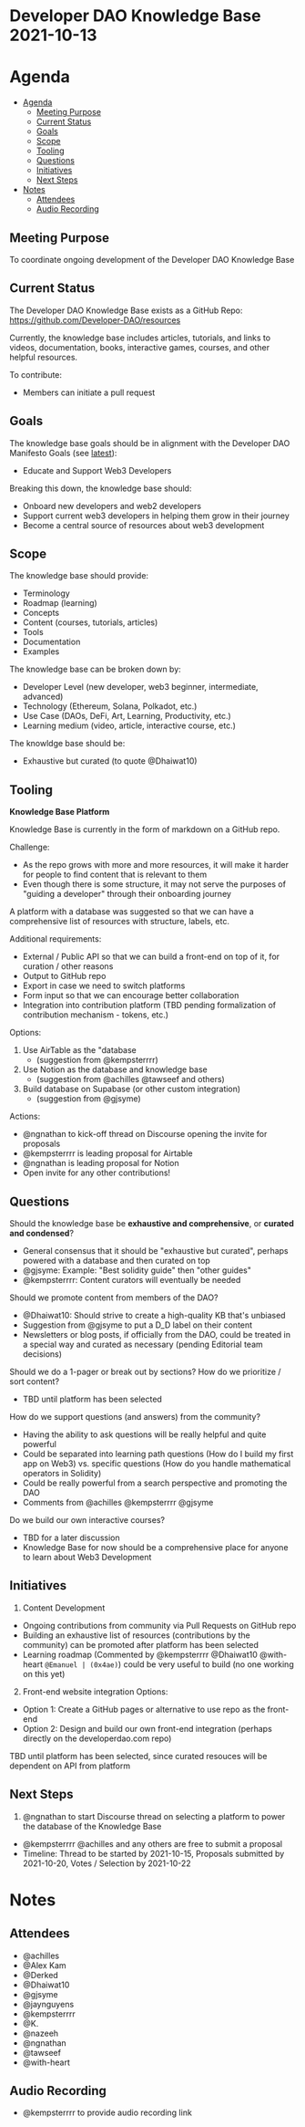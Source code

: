 <h1>Developer DAO Knowledge Base 2021-10-13</h1>

# Agenda
- [Agenda](#agenda)
  - [Meeting Purpose](#meeting-purpose)
  - [Current Status](#current-status)
  - [Goals](#goals)
  - [Scope](#scope)
  - [Tooling](#tooling)
  - [Questions](#questions)
  - [Initiatives](#initiatives)
  - [Next Steps](#next-steps)
- [Notes](#notes)
  - [Attendees](#attendees)
  - [Audio Recording](#audio-recording)


## Meeting Purpose
To coordinate ongoing development of the Developer DAO Knowledge Base

## Current Status
The Developer DAO Knowledge Base exists as a GitHub Repo: https://github.com/Developer-DAO/resources

Currently, the knowledge base includes articles, tutorials, and links to videos, documentation, books, interactive games, courses, and other helpful resources.

To contribute:
- Members can initiate a pull request

## Goals
The knowledge base goals should be in alignment with the Developer DAO Manifesto Goals (see [latest](https://github.com/Developer-DAO/community/blob/278f31196a029ae8dc7c9c55fbad6723cf8f7db2/dao-canvas-template.md#describe-the-daos-goals-as-explicitly-as-possible)):
- Educate and Support Web3 Developers

Breaking this down, the knowledge base should:
- Onboard new developers and web2 developers
- Support current web3 developers in helping them grow in their journey
- Become a central source of resources about web3 development

## Scope
The knowledge base should provide:
- Terminology
- Roadmap (learning)
- Concepts
- Content (courses, tutorials, articles)
- Tools
- Documentation
- Examples

The knowledge base can be broken down by:
- Developer Level (new developer, web3 beginner, intermediate, advanced)
- Technology (Ethereum, Solana, Polkadot, etc.)
- Use Case (DAOs, DeFi, Art, Learning, Productivity, etc.)
- Learning medium (video, article, interactive course, etc.)

The knowldge base should be:
- Exhaustive but curated (to quote @Dhaiwat10)

## Tooling
**Knowledge Base Platform**

Knowledge Base is currently in the form of markdown on a GitHub repo.

Challenge:
- As the repo grows with more and more resources, it will make it harder for people to find content that is relevant to them
- Even though there is some structure, it may not serve the purposes of "guiding a developer" through their onboarding journey

A platform with a database was suggested so that we can have a comprehensive list of resources with structure, labels, etc.

Additional requirements:
- External / Public API so that we can build a front-end on top of it, for curation / other reasons
- Output to GitHub repo
- Export in case we need to switch platforms
- Form input so that we can encourage better collaboration
- Integration into contribution platform (TBD pending formalization of contribution mechanism - tokens, etc.)

Options:
  1. Use AirTable as the "database
        - (suggestion from @kempsterrrr) 
  2. Use Notion as the database and knowledge base
        - (suggestion from @achilles @tawseef and others)
  3. Build database on Supabase (or other custom integration)
        - (suggestion from @gjsyme)  

Actions:
- @ngnathan to kick-off thread on Discourse opening the invite for proposals
- @kempsterrrr is leading proposal for Airtable
- @ngnathan is leading proposal for Notion
- Open invite for any other contributions!

## Questions
Should the knowledge base be **exhaustive and comprehensive**, or **curated and condensed**?
- General consensus that it should be "exhaustive but curated", perhaps powered with a database and then curated on top
- @gjsyme: Example: "Best solidity guide" then "other guides"
- @kempsterrrr: Content curators will eventually be needed

Should we promote content from members of the DAO?
- @Dhaiwat10: Should strive to create a high-quality KB that's unbiased
- Suggestion from @gjsyme to put a D_D label on their content
- Newsletters or blog posts, if officially from the DAO, could be treated in a special way and curated as necessary (pending Editorial team decisions)

Should we do a 1-pager or break out by sections?
How do we prioritize / sort content?
- TBD until platform has been selected

How do we support questions (and answers) from the community?
- Having the ability to ask questions will be really helpful and quite powerful
- Could be separated into learning path questions (How do I build my first app on Web3) vs. specific questions (How do you handle mathematical operators in Solidity)
- Could be really powerful from a search perspective and promoting the DAO
- Comments from @achilles @kempsterrrr @gjsyme

Do we build our own interactive courses?
- TBD for a later discussion
- Knowledge Base for now should be a comprehensive place for anyone to learn about Web3 Development

## Initiatives
1. Content Development
- Ongoing contributions from community via Pull Requests on GitHub repo
- Building an exhaustive list of resources (contributions by the community) can be promoted after platform has been selected
- Learning roadmap (Commented by @kempsterrrr @Dhaiwat10 @with-heart `@Emanuel | (0x4ae)`) could be very useful to build (no one working on this yet)

2. Front-end website integration
Options:
- Option 1: Create a GitHub pages or alternative to use repo as the front-end
- Option 2: Design and build our own front-end integration (perhaps directly on the developerdao.com repo)

TBD until platform has been selected, since curated resouces will be dependent on API from platform

## Next Steps
1. @ngnathan to start Discourse thread on selecting a platform to power the database of the Knowledge Base
- @kempsterrrr @achilles and any others are free to submit a proposal
- Timeline: Thread to be started by 2021-10-15, Proposals submitted by 2021-10-20, Votes / Selection by 2021-10-22


# Notes

## Attendees
- @achilles
- @Alex Kam
- @Derked
- @Dhaiwat10
- @gjsyme
- @jaynguyens
- @kempsterrrr
- @K.
- @nazeeh
- @ngnathan
- @tawseef
- @with-heart

## Audio Recording
- @kempsterrrr to provide audio recording link